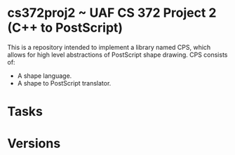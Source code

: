 
# cs372proj2 ~ UAF CS 372 Project 2 (C++ to PostScript)

This is a repository intended to implement a library named CPS, which allows for high level abstractions of PostScript shape drawing.
CPS consists of:
- A shape language.
- A shape to PostScript translator.

# Tasks

# Versions

